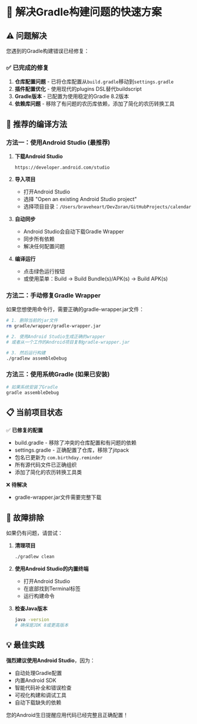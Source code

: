 # 🚀 解决Gradle构建问题的快速方案

## ⚠️ 问题解决

您遇到的Gradle构建错误已经修复：

### ✅ 已完成的修复
1. **仓库配置问题** - 已将仓库配置从`build.gradle`移动到`settings.gradle`
2. **插件配置优化** - 使用现代的plugins DSL替代buildscript
3. **Gradle版本** - 已配置为使用稳定的Gradle 8.2版本
4. **依赖库问题** - 移除了有问题的农历库依赖，添加了简化的农历转换工具

## 🎯 推荐的编译方法

### 方法一：使用Android Studio (最推荐)

1. **下载Android Studio**
   ```
   https://developer.android.com/studio
   ```

2. **导入项目**
   - 打开Android Studio
   - 选择 "Open an existing Android Studio project"
   - 选择项目目录：`/Users/braveheart/DevZoran/GitHubProjects/calendar`

3. **自动同步**
   - Android Studio会自动下载Gradle Wrapper
   - 同步所有依赖
   - 解决任何配置问题

4. **编译运行**
   - 点击绿色运行按钮
   - 或使用菜单：Build → Build Bundle(s)/APK(s) → Build APK(s)

### 方法二：手动修复Gradle Wrapper

如果您想使用命令行，需要正确的gradle-wrapper.jar文件：

```bash
# 1. 删除当前的jar文件
rm gradle/wrapper/gradle-wrapper.jar

# 2. 使用Android Studio生成正确的wrapper
# 或者从一个工作的Android项目复制gradle-wrapper.jar

# 3. 然后运行构建
./gradlew assembleDebug
```

### 方法三：使用系统Gradle (如果已安装)

```bash
# 如果系统安装了Gradle
gradle assembleDebug
```

## 📋 当前项目状态

✅ **已修复的配置**
- build.gradle - 移除了冲突的仓库配置和有问题的依赖
- settings.gradle - 正确配置了仓库，移除了jitpack
- 包名已更新为 `com.birthday.reminder`
- 所有源代码文件已正确组织
- 添加了简化的农历转换工具类

❌ **待解决**
- gradle-wrapper.jar文件需要完整下载

## 🔧 故障排除

如果仍有问题，请尝试：

1. **清理项目**
   ```bash
   ./gradlew clean
   ```

2. **使用Android Studio的内置终端**
   - 打开Android Studio
   - 在底部找到Terminal标签
   - 运行构建命令

3. **检查Java版本**
   ```bash
   java -version
   # 确保是JDK 8或更高版本
   ```

## 💡 最佳实践

**强烈建议使用Android Studio**，因为：
- 自动处理Gradle配置
- 内置Android SDK
- 智能代码补全和错误检查
- 可视化构建和调试工具
- 自动下载缺失的依赖

您的Android生日提醒应用代码已经完整且正确配置！
